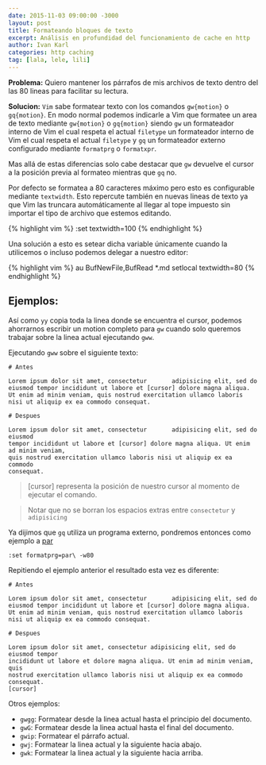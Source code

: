 ```yaml
---
date: 2015-11-03 09:00:00 -3000
layout: post
title: Formateando bloques de texto
excerpt: Análisis en profundidad del funcionamiento de cache en http
author: Ivan Karl
categories: http caching
tag: [lala, lele, lili]
---
```


**Problema:** Quiero mantener los párrafos de mis archivos de texto dentro del
las 80 lineas para facilitar su lectura.

<!-- more -->
**Solucion:** `Vim` sabe formatear texto con los comandos `gw{motion}` o
`gq{motion}`.
En modo normal podemos indicarle a Vim que formatee un area de texto mediante
`gw{motion}` o `gq{motion}` siendo `gw` un formateador interno de Vim el cual
respeta el actual `filetype` un formateador interno de Vim el cual respeta el
actual `filetype` y `gq` un formateador externo configurado mediante `formatprg`
o `formatxpr`.

Mas allá de estas diferencias solo cabe destacar que `gw` devuelve el cursor a
la posición previa al formateo mientras que `gq` no.

Por defecto se formatea a 80 caracteres máximo pero esto es configurable
mediante `textwidth`. Esto repercute también en nuevas lineas de texto ya que
Vim las truncara automáticamente al llegar al tope impuesto sin importar el tipo
de archivo que estemos editando.

{% highlight vim %}
:set textwidth=100
{% endhighlight %}

Una solución a esto es setear dicha variable únicamente cuando la utilicemos o
incluso podemos delegar a nuestro editor:

{% highlight vim %}
au BufNewFile,BufRead *.md setlocal textwidth=80
{% endhighlight %}

Ejemplos:
---------

Así como `yy` copia toda la linea donde se encuentra el cursor, podemos
ahorrarnos escribir un motion completo para `gw` cuando solo queremos trabajar
sobre la linea actual ejecutando `gww`.

Ejecutando `gww` sobre el siguiente texto:

```
# Antes

Lorem ipsum dolor sit amet, consectetur       adipisicing elit, sed do eiusmod tempor incididunt ut labore et [cursor] dolore magna aliqua. Ut enim ad minim veniam, quis nostrud exercitation ullamco laboris nisi ut aliquip ex ea commodo consequat.

# Despues

Lorem ipsum dolor sit amet, consectetur       adipisicing elit, sed do eiusmod
tempor incididunt ut labore et [cursor] dolore magna aliqua. Ut enim ad minim veniam,
quis nostrud exercitation ullamco laboris nisi ut aliquip ex ea commodo
consequat.
```

> [cursor] representa la posición de nuestro cursor al momento de ejecutar el
comando.

> Notar que no se borran los espacios extras entre `consectetur` y `adipisicing`

Ya dijimos que `gq` utiliza un programa externo, pondremos entonces como ejemplo
a [par][]

```vim
:set formatprg=par\ -w80
```

Repitiendo el ejemplo anterior el resultado esta vez es diferente:

```
# Antes

Lorem ipsum dolor sit amet, consectetur       adipisicing elit, sed do eiusmod tempor incididunt ut labore et [cursor] dolore magna aliqua. Ut enim ad minim veniam, quis nostrud exercitation ullamco laboris nisi ut aliquip ex ea commodo consequat.

# Despues

Lorem ipsum dolor sit amet, consectetur adipisicing elit, sed do eiusmod tempor
incididunt ut labore et dolore magna aliqua. Ut enim ad minim veniam, quis
nostrud exercitation ullamco laboris nisi ut aliquip ex ea commodo consequat.
[cursor]
```

[par]: http://www.nicemice.net/par/


Otros ejemplos:

- `gwgg`: Formatear desde la linea actual hasta el principio del documento.
- `gwG`: Formatear desde la linea actual hasta el final del documento.
- `gwip`: Formatear el párrafo actual.
- `gwj`: Formatear la linea actual y la siguiente hacia abajo.
- `gwk`: Formatear la linea actual y la siguiente hacia arriba.



